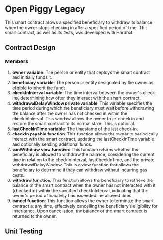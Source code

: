 # Open Piggy Legacy

This smart contract allows a specified beneficiary to withdraw its balance when the owner stops checking in after a specified period of time. This smart contract, as well as its tests, was developed with Hardhat.

## Contract Design

### Members

1. **owner variable**: The person or entity that deploys the smart contract and initially funds it.
2. **beneficiary variable**: The person or entity designated by the owner as eligible to inherit the funds.
3. **checkInInterval variable**: The time interval between the owner's check-ins, determining how often they interact with the smart contract.
4. **withdrawalDelayWindow private variable**: This variable specifies the time period during which the beneficiary must wait before withdrawing the balance after the owner has not checked in within the checkInInterval. This window allows the owner to re-check in and restore the smart contract to its normal state. This is optional.
5. **lastCheckInTime variable**: The timestamp of the last check-in.
6. **checkIn payable function**: This function allows the owner to periodically interact with the smart contract, updating the lastCheckInTime variable and optionally sending additional funds.
7. **canWithdraw view function**: This function returns whether the beneficiary is allowed to withdraw the balance, considering the current time in relation to the checkInInterval, lastCheckInTime, and the private withdrawalDelayWindow. This is a view function that allows the beneficiary to determine if they can withdraw without incurring gas costs.
8. **withdraw function**: This function allows the beneficiary to retrieve the balance of the smart contract when the owner has not interacted with it (checked in) within the specified checkInInterval, indicating that the owner's period of inactivity has exceeded the allowed time.
9. **cancel function**: This function allows the owner to terminate the smart contract at any time, effectively cancelling the beneficiary's eligibility for inheritance. Upon cancellation, the balance of the smart contract is returned to the owner.

## Unit Testing
